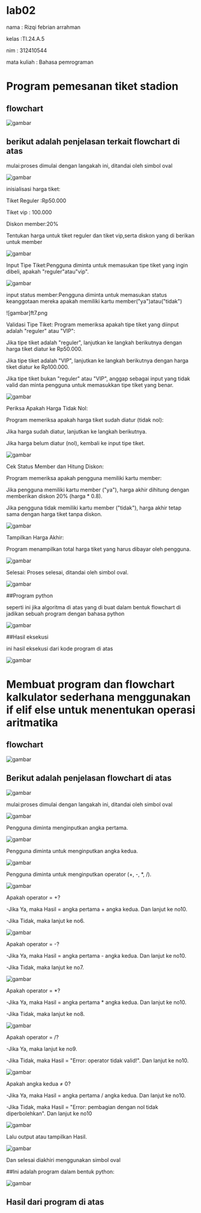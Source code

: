 # lab02

 nama  : Rizqi febrian arrahman

 kelas :TI.24.A.5

 nim : 312410544

 mata kuliah : Bahasa pemrograman

 # Program pemesanan tiket stadion

## flowchart

![gambar](ft1.png)

## berikut adalah penjelasan terkait flowchart di atas

mulai:proses dimulai dengan langakah ini, ditandai oleh simbol oval

![gambar](ft2.png)

inisialisasi harga tiket:

Tiket Reguler :Rp50.000

Tiket vip : 100.000

Diskon member:20%

Tentukan harga untuk tiket reguler dan tiket vip,serta diskon yang di berikan untuk member

![gambar](ft5.png)

Input Tipe Tiket:Pengguna diminta untuk memasukan tipe tiket yang ingin dibeli, apakah "reguler"atau"vip".

![gambar](ft6.png)

input status member:Pengguna diminta untuk memasukan status keanggotaan mereka apakah memiliki kartu member("ya")atau("tidak")

![gambar]ft7.png

Validasi Tipe Tiket: Program memeriksa apakah tipe tiket yang diinput adalah "reguler" atau "VIP":

Jika tipe tiket adalah "reguler", lanjutkan ke langkah berikutnya dengan harga tiket diatur ke Rp50.000.

Jika tipe tiket adalah "VIP", lanjutkan ke langkah berikutnya dengan harga tiket diatur ke Rp100.000.

Jika tipe tiket bukan "reguler" atau "VIP", anggap sebagai input yang tidak valid dan minta pengguna untuk memasukkan tipe tiket yang benar.

![gambar](ft8.png)

Periksa Apakah Harga Tidak Nol:

Program memeriksa apakah harga tiket sudah diatur (tidak nol):

Jika harga sudah diatur, lanjutkan ke langkah berikutnya.

Jika harga belum diatur (nol), kembali ke input tipe tiket.

![gambar](ft9.png)

Cek Status Member dan Hitung Diskon:

Program memeriksa apakah pengguna memiliki kartu member:

Jika pengguna memiliki kartu member ("ya"), harga akhir dihitung dengan memberikan diskon 20% (harga * 0.8).

Jika pengguna tidak memiliki kartu member ("tidak"), harga akhir tetap sama dengan harga tiket tanpa diskon.

![gambar](ft10.png)

Tampilkan Harga Akhir:

Program menampilkan total harga tiket yang harus dibayar oleh pengguna.

![gambar](ft11.png)

Selesai: Proses selesai, ditandai oleh simbol oval.

![gambar](ft12.png)

##Program python

seperti ini jika algoritma di atas yang di buat dalam bentuk flowchart di jadikan sebuah program dengan bahasa python

![gambar](sspy.png)

##Hasil eksekusi

ini hasil eksekusi dari kode program di atas

![gambar](sshasil.png)


# Membuat program dan flowchart kalkulator sederhana menggunakan if elif else untuk menentukan operasi aritmatika

## flowchart

![gambar](fc1.png)

## Berikut adalah penjelasan flowchart di atas

![gambar](fc2.png)

mulai:proses dimulai dengan langakah ini, ditandai oleh simbol oval

![gambar](fc3.png)

Pengguna diminta menginputkan angka pertama.

![gambar](fc4.png)

Pengguna diminta untuk menginputkan angka kedua.

![gambar](fc5.png)

Pengguna diminta untuk menginputkan operator (+, -, *, /).

![gambar](fc6.png)

Apakah operator = +?

-Jika Ya, maka Hasil = angka pertama + angka kedua. Dan lanjut ke no10.

-Jika Tidak, maka lanjut ke no6.

![gambar](fc7.png)

Apakah operator = -?

-Jika Ya, maka Hasil = angka pertama - angka kedua. Dan lanjut ke no10.

-Jika Tidak, maka lanjut ke no7.

![gambar](fc8.png)

Apakah operator = *?

-Jika Ya, maka Hasil = angka pertama * angka kedua. Dan lanjut ke no10.

-Jika Tidak, maka lanjut ke no8.

![gambar](fc9.png)

Apakah operator = /?

-Jika Ya, maka lanjut ke no9.

-Jika Tidak, maka Hasil = "Error: operator tidak valid!". Dan lanjut ke no10.

![gambar](fc10.png)

Apakah angka kedua ≠ 0?

-Jika Ya, maka Hasil = angka pertama / angka kedua. Dan lanjut ke no10.

-Jika Tidak, maka Hasil = "Error: pembagian dengan nol tidak diperbolehkan". Dan lanjut ke no10

![gambar](fc11.png)

Lalu output atau tampilkan Hasil.

![gambar](fc12.png)

Dan selesai diakhiri menggunakan simbol oval

##Ini adalah program dalam bentuk python:

![gambar](ss.png)

## Hasil dari program di atas